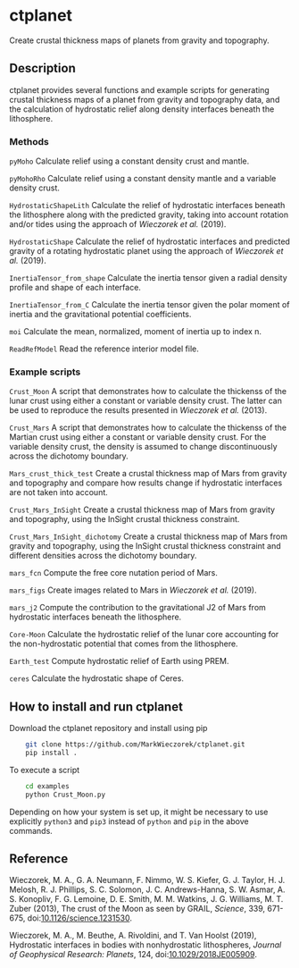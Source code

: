 # ctplanet
Create crustal thickness maps of planets from gravity and topography.

## Description
ctplanet provides several functions and example scripts for generating crustal thickness maps of a planet from gravity and topography data, and the calculation of hydrostatic relief along density interfaces beneath the lithosphere.

### Methods
`pyMoho`                Calculate relief using a constant density crust and
                        mantle.

`pyMohoRho`             Calculate relief using a constant density mantle and a
                        variable density crust.

`HydrostaticShapeLith`  Calculate the relief of hydrostatic interfaces beneath
                        the lithosphere along with the predicted gravity,
                        taking into account rotation and/or tides using the
                        approach of *Wieczorek et al.* (2019).

`HydrostaticShape`      Calculate the relief of hydrostatic interfaces and
                        predicted gravity of a rotating hydrostatic planet
                        using the approach of *Wieczorek et al.* (2019).


`InertiaTensor_from_shape`  Calculate the inertia tensor given a radial density
                            profile and shape of each interface.

`InertiaTensor_from_C`      Calculate the inertia tensor given the polar moment
                            of inertia and the gravitational potential
                            coefficients.

`moi`                       Calculate the mean, normalized, moment of inertia
                            up to index n.


`ReadRefModel`   Read the reference interior model file.

### Example scripts
`Crust_Moon`   A script that demonstrates how to calculate the thickenss
               of the lunar crust using either a constant or variable density
               crust. The latter can be used to reproduce the results
               presented in *Wieczorek et al.* (2013).

`Crust_Mars`   A script that demonstrates how to calculate the thickenss
               of the Martian crust using either a constant or variable
               density crust. For the variable density crust, the density is
               assumed to change discontinuously across the dichotomy
               boundary.

`Mars_crust_thick_test`   Create a crustal thickness map of Mars from gravity
                          and topography and compare how results change if
                          hydrostatic interfaces are not taken into account.

`Crust_Mars_InSight`    Create a crustal thickness map of Mars from gravity
                        and topography, using the InSight crustal thickness
                        constraint.

`Crust_Mars_InSight_dichotomy`   Create a crustal thickness map of Mars from
                                 gravity and topography, using the InSight
                                 crustal thickness constraint and different
                                 densities across the dichotomy boundary.

`mars_fcn`       Compute the free core nutation period of Mars.

`mars_figs`      Create images related to Mars in *Wieczorek et al.* (2019).

`mars_j2`        Compute the contribution to the gravitational J2 of Mars from
                 hydrostatic interfaces beneath the lithosphere.

`Core-Moon`      Calculate the hydrostatic relief of the lunar core accounting
                 for the non-hydrostatic potential that comes from the
                 lithosphere.

`Earth_test`     Compute hydrostatic relief of Earth using PREM.

`ceres`          Calculate the hydrostatic shape of Ceres.

## How to install and run ctplanet

Download the ctplanet repository and install using pip
```bash
    git clone https://github.com/MarkWieczorek/ctplanet.git
    pip install .
```

To execute a script
```bash
    cd examples
    python Crust_Moon.py
```

Depending on how your system is set up, it might be necessary to use explicitly `python3` and `pip3` instead of `python` and `pip` in the above commands.

## Reference

Wieczorek, M. A., G. A. Neumann, F. Nimmo, W. S. Kiefer, G. J. Taylor,
    H. J. Melosh, R. J. Phillips, S. C. Solomon, J. C. Andrews-Hanna,
    S. W. Asmar, A. S. Konopliv, F. G. Lemoine, D. E. Smith, M. M. Watkins,
    J. G. Williams, M. T. Zuber (2013), The crust of the Moon as seen by GRAIL,
    *Science*, 339, 671-675, doi:[10.1126/science.1231530](http://doi.org/10.1126/science.1231530).

Wieczorek, M. A.,  M. Beuthe, A. Rivoldini, and T. Van Hoolst (2019),
    Hydrostatic interfaces in bodies with nonhydrostatic lithospheres,
    *Journal of Geophysical Research: Planets*, 124, doi:[10.1029/2018JE005909](http://doi.org/10.1029/2018JE005909).
